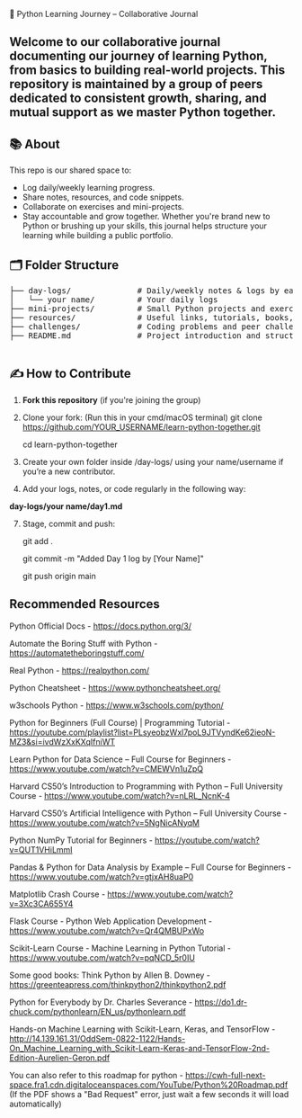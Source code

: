 🐍 Python Learning Journey – Collaborative Journal

Welcome to our collaborative journal documenting our journey of learning Python, from basics to building real-world projects. This repository is maintained by a group of peers dedicated to consistent growth, sharing, and mutual support as we master Python together.
---

## 📚 About

This repo is our shared space to:
- Log daily/weekly learning progress.
- Share notes, resources, and code snippets.
- Collaborate on exercises and mini-projects.
- Stay accountable and grow together.
Whether you're brand new to Python or brushing up your skills, this journal helps structure your learning while building a public portfolio.

## 🗂️ Folder Structure



<pre>
├── day-logs/              # Daily/weekly notes & logs by each member
│   └── your name/         # Your daily logs
├── mini-projects/         # Small Python projects and exercises
├── resources/             # Useful links, tutorials, books, cheat sheets
├── challenges/            # Coding problems and peer challenges
├── README.md              # Project introduction and structure

</pre>




## ✍️ How to Contribute
1. **Fork this repository** (if you're joining the group)
2. Clone your fork:
   (Run this in your cmd/macOS terminal)
   git clone https://github.com/YOUR_USERNAME/learn-python-together.git

   cd learn-python-together
   
4. Create your own folder inside /day-logs/ using your name/username if you’re a new contributor.
   
5. Add your logs, notes, or code regularly in the following way:
   
 **day-logs/your name/day1.md**

7. Stage, commit and push:
   
   git add .
   
   git commit -m "Added Day 1 log by [Your Name]"
   
   git push origin main

## Recommended Resources
Python Official Docs - https://docs.python.org/3/

Automate the Boring Stuff with Python - https://automatetheboringstuff.com/

Real Python - https://realpython.com/

Python Cheatsheet - https://www.pythoncheatsheet.org/

w3schools Python - https://www.w3schools.com/python/

Python for Beginners (Full Course) | Programming Tutorial - https://youtube.com/playlist?list=PLsyeobzWxl7poL9JTVyndKe62ieoN-MZ3&si=ivdWzXxKXqIfniWT

Learn Python for Data Science – Full Course for Beginners - https://www.youtube.com/watch?v=CMEWVn1uZpQ

Harvard CS50’s Introduction to Programming with Python – Full University Course - https://www.youtube.com/watch?v=nLRL_NcnK-4

Harvard CS50’s Artificial Intelligence with Python – Full University Course - https://www.youtube.com/watch?v=5NgNicANyqM

Python NumPy Tutorial for Beginners - https://youtube.com/watch?v=QUT1VHiLmmI

Pandas & Python for Data Analysis by Example – Full Course for Beginners - https://www.youtube.com/watch?v=gtjxAH8uaP0

Matplotlib Crash Course - https://www.youtube.com/watch?v=3Xc3CA655Y4

Flask Course - Python Web Application Development - https://www.youtube.com/watch?v=Qr4QMBUPxWo

Scikit-Learn Course - Machine Learning in Python Tutorial - https://www.youtube.com/watch?v=pqNCD_5r0IU

Some good books:
Think Python by Allen B. Downey - https://greenteapress.com/thinkpython2/thinkpython2.pdf

Python for Everybody by Dr. Charles Severance - https://do1.dr-chuck.com/pythonlearn/EN_us/pythonlearn.pdf

Hands-on Machine Learning with Scikit-Learn, Keras, and TensorFlow - http://14.139.161.31/OddSem-0822-1122/Hands-On_Machine_Learning_with_Scikit-Learn-Keras-and-TensorFlow-2nd-Edition-Aurelien-Geron.pdf

You can also refer to this roadmap for python - https://cwh-full-next-space.fra1.cdn.digitaloceanspaces.com/YouTube/Python%20Roadmap.pdf
(If the PDF shows a "Bad Request" error, just wait a few seconds it will load automatically)






